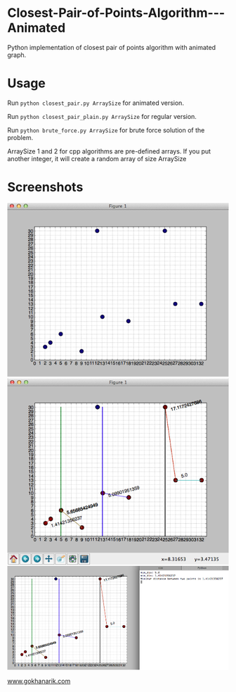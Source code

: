 Closest-Pair-of-Points-Algorithm---Animated
===========================================

Python implementation of closest pair of points algorithm with animated graph.

Usage
=====

 Run `python closest_pair.py ArraySize` for animated version.
 
 Run `python closest_pair_plain.py ArraySize` for regular version.
 
 Run `python brute_force.py ArraySize` for brute force solution of the problem.

 ArraySize 1 and 2 for cpp algorithms are pre-defined arrays. 
 If you put another integer, it will create a random array of size ArraySize

Screenshots
===========

![alt tag](cpp1.png)
![alt tag](cpp2.png)
![alt tag](cpp3.png)


www.gokhanarik.com
